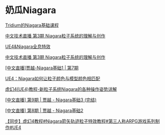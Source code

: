 # 奶瓜Niagara

[Tridium的Niagara基础课程](https://www.bilibili.com/video/BV1Q441137H1)

[中文技术直播 第3期 Niagara粒子系统的理解与创作](https://www.bilibili.com/video/BV1Lb411g72z)

[UE4&Niagara全息特效](https://www.bilibili.com/video/BV1k4411Y7mq)

[中文技术直播 第3期 Niagara粒子系统的理解与创作](https://www.bilibili.com/video/BV1Lb411g72z)

[[中文直播]贾越-Niagara基础1 | 第7期](https://www.bilibili.com/video/BV1LE411Y79r)

[UE4：Niagara如何让粒子颜色与模型颜色相匹配](https://www.bilibili.com/video/BV147411q7cx)

[虚幻4(UE4)教程-新粒子系统Niagara的各种操作姿势详解](https://www.bilibili.com/video/BV1Ss411K7tq)

[[中文直播] 第9期 | 贾越 - Niagara基础3 (完结)](https://www.bilibili.com/video/BV1yE411i7G6)

[[中文直播] 第8期 | 贾越 - Niagara基础2](https://www.bilibili.com/video/BV1fE411b7at)

[【同步】虚幻4教程#Niagara箭矢轨迹粒子特效教程#第三人称ARPG游戏系列制作#UE4](https://www.bilibili.com/video/BV1BJ411j78N)








